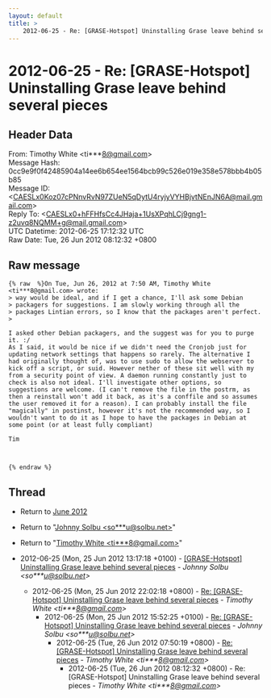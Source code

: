 ```yaml
---
layout: default
title: >
    2012-06-25 - Re: [GRASE-Hotspot] Uninstalling Grase leave behind several pieces
---
```


# 2012-06-25 - Re: [GRASE-Hotspot] Uninstalling Grase leave behind several pieces

## Header Data

From: Timothy White \<ti***8@gmail.com\><br>
Message Hash: 0cc9e9f0f42485904a14ee6b654ee1564bcb99c526e019e358e578bbb4b05b85<br>
Message ID: \<CAESLx0Koz07cPNnvRvN97ZUeN5qDytU4ryjyVYHBjvtNEnJN6A@mail.gmail.com\><br>
Reply To: \<CAESLx0+hFFHfsCc4JHaja+1UsXPqhLCj9gng1-z2uvq8NQMM+g@mail.gmail.com\><br>
UTC Datetime: 2012-06-25 17:12:32 UTC<br>
Raw Date: Tue, 26 Jun 2012 08:12:32 +0800<br>

## Raw message

```
{% raw  %}On Tue, Jun 26, 2012 at 7:50 AM, Timothy White <ti***8@gmail.com> wrote:
> way would be ideal, and if I get a chance, I'll ask some Debian
> packagers for suggestions. I am slowly working through all the
> packages Lintian errors, so I know that the packages aren't perfect.
>

I asked other Debian packagers, and the suggest was for you to purge it. :/
As I said, it would be nice if we didn't need the Cronjob just for
updating network settings that happens so rarely. The alternative I
had originally thought of, was to use sudo to allow the webserver to
kick off a script, or suid. However nether of these sit well with my
from a security point of view. A daemon running constantly just to
check is also not ideal. I'll investigate other options, so
suggestions are welcome. (I can't remove the file in the postrm, as
then a reinstall won't add it back, as it's a conffile and so assumes
the user removed it for a reason). I can probably install the file
"magically" in postinst, however it's not the recommended way, so I
wouldn't want to do it as I hope to have the packages in Debian at
some point (or at least fully compliant)

Tim



{% endraw %}
```

## Thread

+ Return to [June 2012](/archive/2012/06)

+ Return to "[Johnny Solbu <so***u<span>@</span>solbu.net>](/authors/so___u_at_solbu_net)"
+ Return to "[Timothy White <ti***8<span>@</span>gmail.com>](/authors/ti___8_at_gmail_com)"

+ 2012-06-25 (Mon, 25 Jun 2012 13:17:18 +0100) - [[GRASE-Hotspot] Uninstalling Grase leave behind several pieces](/archive/2012/06/be040e24d843ea1542157785d175696b66d77a37bf6320d5a5d11cb62af2ce61) - _Johnny Solbu \<so***u@solbu.net\>_
  + 2012-06-25 (Mon, 25 Jun 2012 22:02:18 +0800) - [Re: [GRASE-Hotspot] Uninstalling Grase leave behind several pieces](/archive/2012/06/d43508e65c3b61feba733da0b702ae7f719e4b4fc66ccd5161158d74d08d0e01) - _Timothy White \<ti***8@gmail.com\>_
    + 2012-06-25 (Mon, 25 Jun 2012 15:52:25 +0100) - [Re: [GRASE-Hotspot] Uninstalling Grase leave behind several pieces](/archive/2012/06/289cbd876f6a7b74d63ecec36574c526ee8f021f5ccac0ae499743bc7a38e4cf) - _Johnny Solbu \<so***u@solbu.net\>_
      + 2012-06-25 (Tue, 26 Jun 2012 07:50:19 +0800) - [Re: [GRASE-Hotspot] Uninstalling Grase leave behind several pieces](/archive/2012/06/19d5eeae3a77debd2792b853b527578151c9578875a9984b6a977bf448ac946a) - _Timothy White \<ti***8@gmail.com\>_
        + 2012-06-25 (Tue, 26 Jun 2012 08:12:32 +0800) - Re: [GRASE-Hotspot] Uninstalling Grase leave behind several pieces - _Timothy White \<ti***8@gmail.com\>_

